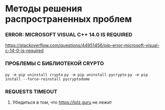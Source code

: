 # Методы решения распространенных проблем
### ERROR: MICROSOFT VISUAL C++ 14.0 IS REQUIRED
https://stackoverflow.com/questions/44951456/pip-error-microsoft-visual-c-14-0-is-required

### ПРОБЛЕМЫ С БИБЛИОТЕКОЙ CRYPTO
`py -m pip uninstall crypto`
`py -m pip uninstall pycrypto`
`py -m pip install --force-reinstall pycryptodome`

### REQUESTS TIMEOUT
1. Убедиться в том, что https://lolz.guru не лежит
